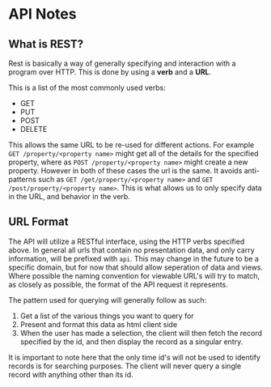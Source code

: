 # API Notes

## What is REST?

Rest is basically a way of generally specifying and interaction with a program over HTTP. This is done by using a **verb** and a **URL**.

This is a list of the most commonly used verbs:
- GET
- PUT
- POST
- DELETE

This allows the same URL to be re-used for different actions. For example `GET /property/<property name>` might get all of the details for the specified property, where as `POST /property/<property name>` might create a new property. However in both of these cases the url is the same. It avoids anti-patterns such as `GET /get/property/<property name>` and `GET /post/property/<property name>`. This is what allows us to only specify data in the URL, and behavior in the verb.

## URL Format

The API will utilize a RESTful interface, using the HTTP verbs specified above.
In general all urls that contain no presentation data, and only carry information, will be prefixed with `api`. This may change in the future to be a specific domain, but for now that should allow seperation of data and views. Where possible the naming convention for viewable URL's will try to match, as closely as possible, the format of the API request it represents.

The pattern used for querying will generally follow as such:
1. Get a list of the various things you want to query for
2. Present and format this data as html client side
3. When the user has made a selection, the client will then fetch the record specified by the id, and then display the record as a singular entry.

It is important to note here that the only time id's will not be used to identify records is for searching purposes. The client will never query a single record with anything other than its id.
